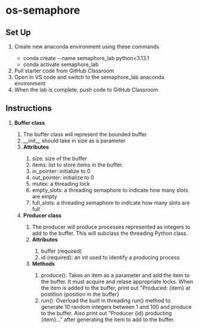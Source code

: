 # os-semaphore

## Set Up
<ol>
	<li>Create new anaconda environment using these commands</li>
	<ul>
		<li>conda create --name semaphore_lab python=3.13.1</li>
		<li>conda activate semaphore_lab</li>
	</ul>
	<li>Pull starter code from GitHub Classroom</li>
	<li>Open in VS code and switch to the semaphore_lab anaconda environment</li>
	<li>When the lab is complete, push code to GitHub Classroom</li>
</ol>

## Instructions
<ol>
   <li><b>Buffer class</li></b></li>
    <ol>
      <li>The buffer class will represent the bounded buffer</li>
      <li>__init__ should take in size as a parameter</li>
      <li><b>Attributes</b></li>
        <ol>
          <li>size: size of the buffer</li>
          <li>items: list to store items in the buffer.</li>
          <li>in_pointer: initialize to 0</li>
          <li>out_pointer: initialize to 0</li>
		<li>mutex: a threading lock</li>
		<li>empty_slots: a threading semaphore to indicate how many slots are empty</li>
		<li>full_slots: a threading semaphore to indicate how many slots are full</li></ol>
<li><b>Producer class</b></li>
    <ol>
      <li>The producer will produce processes represented as integers to add to the buffer. This will subclass the threading Python class.</li>
      <li><b>Attributes</b></li>
        <ol>
          <li>buffer (required)</li>
	<li>id (required): an int used to identify a producing process</li>
        </ol>
    <li><b>Methods</b></li>
      <ol>
        <li>produce(): Takes an item as a parameter and add the item to the buffer. It must acquire and relase appropriate locks. When the item is added to the buffer, print out "Produced: {item} at postition {position in the buffer}</li>
	<li>run(): Overload the built in threading run() method to generate 10 random integers between 1 and 100 and produce to the buffer. Also print out "Producer {id} producting {item}..." after generating the item to add to the buffer.</li>
      </ol>
	    
  </ol>

